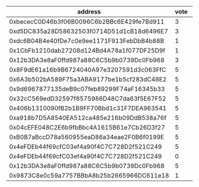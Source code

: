 address|vote|timestamp|signature
---|---|---|---
0xbececC0D46b3f06B0096C6b2BBc6E429fe7Bd911|3|1612876315|0xdb08987ecfde4e53f7b2f6460bb1808713345b0a0c3ae3297a262de21f2851146fdda120ba8c78821c1e2e56d5d2af173439e3e619a1e503e262b301a5d567871c
0xd5DC835a28D58632503f0714D51d1cB18d6496E7|3|1612876765|0x04ca50a610b93905fe93d30d79bb4d64be59b2029067f0f64f8c40f74b4830616e94b2c67b41a1fc74512e83b9a9d7be402c7dd15e9c5388e23405748b9b229c1b
0xdc6B04B4e40fDe7c0e9ee1171F913FebDbB4b88B|1|1612878434|0x2354cb68d061010f44191458c5e2b9ae281309087bcd1e9668673619e7ce0aec7f7bb554896ab964f932450c8e296d9f6706cd35405cb893a3357d8b86ab910d1c
0x1CbFb1210dab27208d124Bd4A78a1f077DF25D9f|1|1612879707|0x4a4e294877f363f13fd89af2dc5c674af06998f6b480c01c6a6a8f915eb12c5a4e26c56ab1c5d55227536b076c18f01266eba7ed63f5ab049995053ec65528841b
0x12b3DA3e8aF0ffd987a88C6C5b9b0739Dc0Fb968|3|1612883376|0x5d4d1a26382afce019806ad0b56fef5d1332886ef6aed876cf5162d8819b0b7b1727c3c31181eb215568748319bcb3a033de94a59ea2fbdba95dd8499edc24d01b
0x8F9dE61a16b9B6724040A97e3207591d3c063FfC|5|1612895962|0x6eb51efa370313b4d189da169f4569e8dde8e00bdf6d33f8b3c179bca11c93e473bcd2b66e52544b4ddb470b571713eff70483d9d3cd65373e654e1b88b4f7b31c
0x6A3b502bA589F75a3ABA9177be1b5cf283dC48E2|5|1612895973|0x24d815970d1b95e22c3800953ab2f153d2523d43790cad0f84735902176c19433c5e8001f53c89bc677bc3603e5187c925d691e5fab80087e425b6f4777772071b
0x9d6967877135deB9c07feb89299F74aF16345b33|5|1612895983|0xbd1200b0f38df23b98ad867c7d15876ace9a1aeab62547305881effe59fbe2530a250dbab0fab82724d75e670ace8530e3e659934dbaf775048d58678578de2d1b
0x32cC569edD32597f8575986D48C7da63f5E67F52|5|1612903228|0x980cfd3079bb3580ef5347c1927abd7bc775b596f8b41f0e6ca376203fe4b07f2b826e916c679bfcdeaef41963dc189f843964adc429ec334805a8fc491afd171b
0x406b1310090fB2b1B9FF70Bbd1c31F7DEA963541|5|1612904320|0x33e98656b95bd87d07a660114d31d9aa75dedbd99ce37051106e0ce386ce5a4675661c6d798c2336183c4f3def521faedca6605878582b6f2ef84a8dce24e1ab1b
0xa918b7D5A8540EA512ca485e216b09DdB538a76f|5|1612904597|0x38b77e5580ea4050120196558cdce1e85992704834db5b1080f83b7e71cbdf325e92296f3b6555f25239261b5ace2be2fe952a6461a8477e5062efbde56568771b
0x04cEFE048C2E6b9fbBbc4A1615B61e7Cb26D3f27|5|1612934359|0x1d56eaaec3ddf58fbc74c21c88b101e4c05824600298ee9923b7f983b5e5ae50459aed3cb3a1a810f3b7730d8a91d62a19e8c83f22c79e7bcf6debfe349d840e1c
0xB0B7aBccD78a560955eaD86a34eae2F0B6f0199E|5|1612936416|0x4a6a226fd60b40a9b076dab8a4a470b7a3e64bcf8e600460e372f09a4c1b57b73ac9f42ead82f269440606b1c894346d2305ed1714454b72ca0632b04fa83ed51b
0x4eFDEb44f69cfC03ef4a90f4C7C728D2f521C249|5|1612939786|0xd4674ab8e53a0b55413f046e859b7c3b2c7849f0bd3efb442ce502117b5fc4f020eeb3e9a738092a2d3ad9bceb63b37884017316cfd9e4c85c2ca6b03d831dd61b
0x4eFDEb44f69cfC03ef4a90f4C7C728D2f521C249|0|1612944165|0xc3f6a586258754178b0d734387d7e2663600b10a63d95e837c6f4d8d943f4457125d2885bff1cbb32beb05bb5c5ca7a0ed56bee6ad8160381fe2ea3102f5a32a1b
0x12b3DA3e8aF0ffd987a88C6C5b9b0739Dc0Fb968|5|1612959019|0x615838317c5c93dcaf0b4003c36946fdae5d753500099c6edb9f508e260568456213a68399eb97a6e3f0a1d48a5235bdcdfa2d85d9373b21750aaac5be5898c51c
0x9873C8e0c59a7757BBbA8b25b2665966DC611e18|1|1612959788|0x2501df178c90ae0e8f011e136fa74cf3d4d24adf4f1bdedb0bdaed506ad27dca3a8bb4c58ccf0029403ffcb84b98464894dc4f95d8d64bc947f507802d6560231c